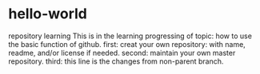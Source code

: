 # hello-world
repository learning
This is in the learning progressing of topic: how to use the basic function of github.
first: creat your own repository: with name, readme, and/or license if needed.
second: maintain your own master repository.
third: this line is the changes from non-parent branch.
